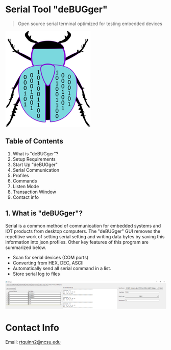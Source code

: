 # Serial Tool "deBUGger"
> Open source serial terminal optimized for testing embedded devices
<img src="Images/Bugger.png" height="300">

## Table of Contents
1. What is "deBUGger"?
3. Setup Requirements
4. Start Up "deBUGger"
5. Serial Communication
6. Profiles
7. Commands
8. Listen Mode
9. Transaction Window
8. Contact info

## 1. What is "deBUGger"?
Serial is a common method of communication for embedded systems and IOT products from desktop computers. The "deBUGger" GUI removes the repetitive work of setting serial setting and writing data bytes by saving this information into json profiles. Other key features of this program are summarized below.
- Scan for serial devices (COM ports)
- Converting from HEX, DEC, ASCII
- Automatically send all serial command in a list.
- Store serial log to files
<img src="Images/deBUGger_Example.PNG">



# Contact Info
Email: rtquinn2@ncsu.edu
